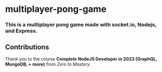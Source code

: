 # multiplayer-pong-game

### This is a multiplayer pong game made with socket.io, Nodejs, and Express. 

## Contributions
Thank you to the course **Complete NodeJS Developer in 2023 (GraphQL, MongoDB, + more)** from *Zero to Mastery*.
